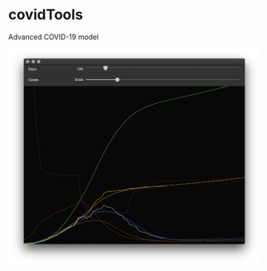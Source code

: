 # covidTools

Advanced COVID-19 model

![SCREENSHOT](https://github.com/op183/covidTools/blob/master/Screenshot%202020-05-30%20at%2008.46.07.png)
